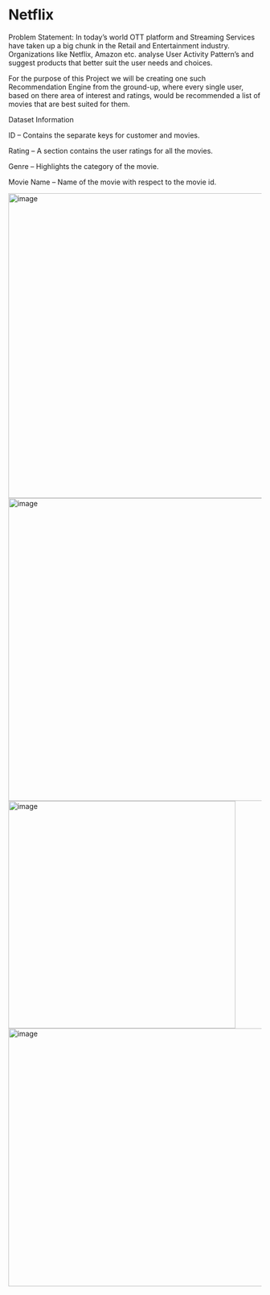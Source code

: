# Netflix
Problem Statement: In today’s world OTT platform and Streaming Services have taken up a big chunk in the Retail and Entertainment industry. Organizations like Netflix, Amazon etc. analyse User Activity Pattern’s and suggest products that better suit the user needs and choices.

For the purpose of this Project we will be creating one such Recommendation Engine from the ground-up, where every single user, based on there area of interest and ratings, would be recommended a list of movies that are best suited for them.


Dataset Information

ID – Contains the separate keys for customer and movies.

Rating – A section contains the user ratings for all the movies.

Genre – Highlights the category of the movie.

Movie Name – Name of the movie with respect to the movie id.

<img width="606" alt="image" src="https://github.com/user-attachments/assets/f249bb33-8dfb-456b-ac44-9f2a73335dc0" />

<img width="602" alt="image" src="https://github.com/user-attachments/assets/88353e3d-801e-459e-8dd0-3d09fff4fa59" />

<img width="452" alt="image" src="https://github.com/user-attachments/assets/246ad27a-1ed4-430a-bc57-4f4fc6f8b3c7" />

<img width="513" alt="image" src="https://github.com/user-attachments/assets/a90cd824-de6a-48de-bbc8-646157f77a74" />



